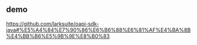 ## demo

https://github.com/larksuite/oapi-sdk-java#%E5%A4%84%E7%90%86%E6%B6%88%E6%81%AF%E4%BA%8B%E4%BB%B6%E5%9B%9E%E8%B0%83
